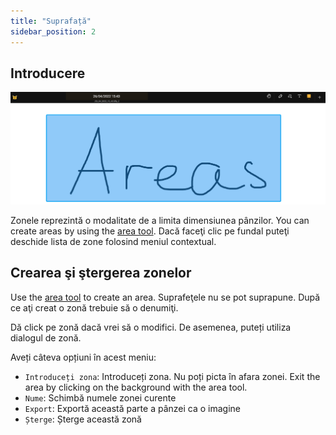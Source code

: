 ```yaml
---
title: "Suprafață"
sidebar_position: 2
---
```


## Introducere

![Suprafață](area.png)

Zonele reprezintă o modalitate de a limita dimensiunea pânzilor. You can create areas by using the [area tool](tools/area.md). Dacă faceţi clic pe fundal puteţi deschide lista de zone folosind meniul contextual.

## Crearea şi ştergerea zonelor

Use the [area tool](tools/area.md) to create an area. Suprafeţele nu se pot suprapune. După ce aţi creat o zonă trebuie să o denumiţi.

Dă click pe zonă dacă vrei să o modifici. De asemenea, puteți utiliza dialogul de zonă.

Aveți câteva opțiuni în acest meniu:

* `Introduceți zona`: Introduceți zona. Nu poți picta în afara zonei. Exit the area by clicking on the background with the area tool.
* `Nume`: Schimbă numele zonei curente
* `Export`: Exportă această parte a pânzei ca o imagine
* `Șterge`: Șterge această zonă
